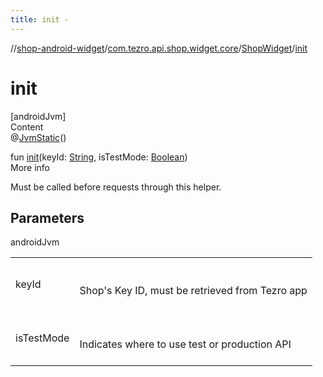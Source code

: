 ```yaml
---
title: init -
---
```

//[shop-android-widget](../../../index.md)/[com.tezro.api.shop.widget.core](../index.md)/[ShopWidget](index.md)/[init](init.md)



# init  
[androidJvm]  
Content  
@[JvmStatic](https://kotlinlang.org/api/latest/jvm/stdlib/kotlin.jvm/-jvm-static/index.html)()  
  
fun [init](init.md)(keyId: [String](https://kotlinlang.org/api/latest/jvm/stdlib/kotlin/-string/index.html), isTestMode: [Boolean](https://kotlinlang.org/api/latest/jvm/stdlib/kotlin/-boolean/index.html))  
More info  


Must be called before requests through this helper.



## Parameters  
  
androidJvm  
  
| | |
|---|---|
| <a name="com.tezro.api.shop.widget.core/ShopWidget/init/#kotlin.String#kotlin.Boolean/PointingToDeclaration/"></a>keyId| <a name="com.tezro.api.shop.widget.core/ShopWidget/init/#kotlin.String#kotlin.Boolean/PointingToDeclaration/"></a><br><br>Shop's Key ID, must be retrieved from Tezro app<br><br>|
| <a name="com.tezro.api.shop.widget.core/ShopWidget/init/#kotlin.String#kotlin.Boolean/PointingToDeclaration/"></a>isTestMode| <a name="com.tezro.api.shop.widget.core/ShopWidget/init/#kotlin.String#kotlin.Boolean/PointingToDeclaration/"></a><br><br>Indicates where to use test or production API<br><br>|
  
  



